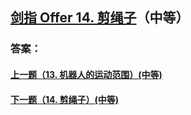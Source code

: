 ## [剑指 Offer 14. 剪绳子](https://leetcode-cn.com/problems/merge-two-sorted-lists/)（中等）





### 答案：



#### [上一题（13. 机器人的运动范围）(中等)](https://github.com/sdwwld/leetCode/blob/master/src/main/java/com/wld/java/offer/剑指Offer13.md)

#### [下一题（14. 剪绳子）(中等)](https://github.com/sdwwld/leetCode/blob/master/src/main/java/com/wld/java/offer/剑指Offer14-II.md)